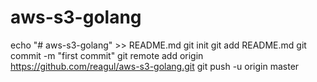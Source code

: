 # aws-s3-golang

echo "# aws-s3-golang" >> README.md
git init
git add README.md
git commit -m "first commit"
git remote add origin https://github.com/reagul/aws-s3-golang.git
git push -u origin master
